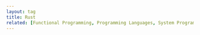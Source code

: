 ```yaml
---
layout: tag
title: Rust
related: [Functional Programming, Programming Languages, System Programming]
---
```

